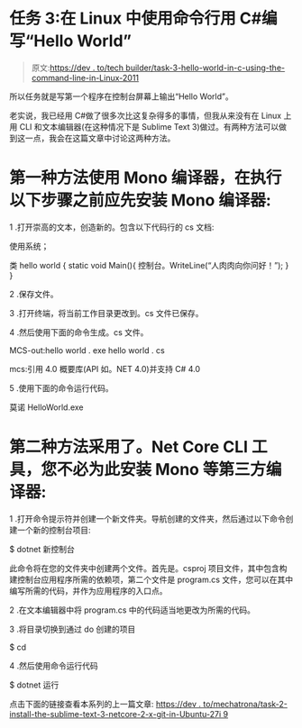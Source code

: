 # 任务 3:在 Linux 中使用命令行用 C#编写“Hello World”

> 原文:[https://dev . to/tech builder/task-3-hello-world-in-c-using-the-command-line-in-Linux-2011](https://dev.to/techbuilder/task-3-hello-world-in-c-using-the-command-line-in-linux-2011)

所以任务就是写第一个程序在控制台屏幕上输出“Hello World”。

老实说，我已经用 C#做了很多次比这复杂得多的事情，但我从来没有在 Linux 上用 CLI 和文本编辑器(在这种情况下是 Sublime Text 3)做过。有两种方法可以做到这一点，我会在这篇文章中讨论这两种方法。

# [](#first-method-uses-the-mono-compiler-which-should-be-installed-first-before-following-the-steps-below)第一种方法使用 Mono 编译器，在执行以下步骤之前应先安装 Mono 编译器:

1 .打开崇高的文本，创造新的。包含以下代码行的 cs 文档:

使用系统；

类 hello world {
static void Main(){
控制台。WriteLine(“人肉肉向你问好！”);
}
}

2 .保存文件。

3 .打开终端，将当前工作目录更改到。cs 文件已保存。

4 .然后使用下面的命令生成。cs 文件。

MCS-out:hello world . exe hello world . cs

mcs:引用 4.0 概要库(API 如。NET 4.0)并支持 C# 4.0

5 .使用下面的命令运行代码。

莫诺 HelloWorld.exe

# [](#second-method-uses-the-net-core-cli-tools-only-and-you-dont-have-to-install-a-thirdparty-compiler-like-mono-for-this)第二种方法采用了。Net Core CLI 工具，您不必为此安装 Mono 等第三方编译器:

1 .打开命令提示符并创建一个新文件夹。导航创建的文件夹，然后通过以下命令创建一个新的控制台项目:

$ dotnet 新控制台

此命令将在您的文件夹中创建两个文件。首先是。csproj 项目文件，其中包含构建控制台应用程序所需的依赖项，第二个文件是 program.cs 文件，您可以在其中编写所需的代码，并作为应用程序的入口点。

2 .在文本编辑器中将 program.cs 中的代码适当地更改为所需的代码。

3 .将目录切换到通过 do 创建的项目

$ cd

4 .然后使用命令运行代码

$ dotnet 运行

点击下面的链接查看本系列的上一篇文章:
[https://dev . to/mechatrona/task-2-install-the-sublime-text-3-netcore-2-x-git-in-Ubuntu-27i 9](https://dev.to/mechatrona/task-2-install-the-sublime-text-3-netcore-2-x-git-in-ubuntu-27i9)